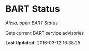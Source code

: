 # BART Status
*Alexa, open BART Status*

Gets current BART service advisories

**Last Updated:** 2016-03-12 16:38:25